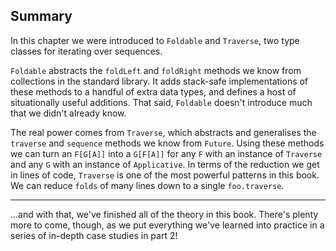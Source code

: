 ## Summary

In this chapter we were introduced to `Foldable` and `Traverse`,
two type classes for iterating over sequences.

`Foldable` abstracts
the `foldLeft` and `foldRight` methods we know
from collections in the standard library.
It adds stack-safe implementations of these methods
to a handful of extra data types,
and defines a host of situationally useful additions.
That said, `Foldable` doesn't introduce much
that we didn't already know.

The real power comes from `Traverse`,
which abstracts and generalises
the `traverse` and `sequence` methods we know from `Future`.
Using these methods we can turn an `F[G[A]]` into a `G[F[A]]`
for any `F` with an instance of `Traverse`
and any `G` with an instance of `Applicative`.
In terms of the reduction we get in lines of code,
`Traverse` is one of the most powerful patterns in this book.
We can reduce `folds` of many lines down to a single `foo.traverse`.

-----

...and with that,
we've finished all of the theory in this book.
There's plenty more to come, though,
as we put everything we've learned into practice
in a series of in-depth case studies in part 2!
